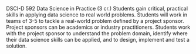 DSCI-D 592 Data Science in Practice (3 cr.) Students gain critical, practical skills in applying data science to real world problems. Students will work in teams of 3-5 to tackle a real-world problem defined by a project sponsor. Project sponsors can be academics or industry practitioners. Students work with the project sponsor to understand the problem domain, identify where their data science skills can be applied, and to design, implement and test a solution.
